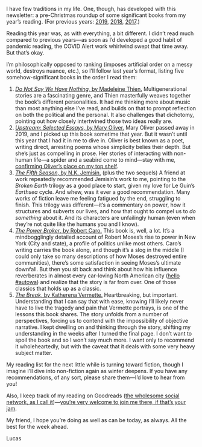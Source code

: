 I have few traditions in my life. One, though, has developed with this newsletter: a pre-Christmas roundup of some significant books from my year’s reading. (For previous years: [2019](https://lucascherkewski.com/hit-and-miss/120-years-books/), [2018](https://lucascherkewski.com/hit-and-miss/68-reading-writing-healing/), [2017](https://lucascherkewski.com/hit-and-miss/16-three-welcome-books/).)

Reading this year was, as with everything, a bit different. I didn’t read much compared to previous years—as soon as I’d developed a good habit of pandemic reading, the COVID Alert work whirlwind swept that time away. But that’s okay.

I’m philosophically opposed to ranking (imposes artificial order on a messy world, destroys nuance, etc.), so I’ll follow last year’s format, listing five somehow-significant books in the order I read them:

1. [_Do Not Say We Have Nothing_, by Madeleine Thien.](https://www.goodreads.com/book/show/31549906-do-not-say-we-have-nothing) Multigenerational stories are a fascinating genre, and Thien masterfully weaves together the book’s different personalities. It had me thinking more about music than most anything else I’ve read, and builds on that to prompt reflection on both the political and the personal. It also challenges that dichotomy, pointing out how closely intertwined those two ideas really are.
2. [_Upstream: Selected Essays_, by Mary Oliver.](https://www.goodreads.com/book/show/29358559-upstream) Mary Oliver passed away in 2019, and I picked up this book sometime that year. But it wasn’t until this year that I had it in me to dive in. Oliver is best known as a poet, writing direct, arresting poems whose simplicity belies their depth. But she’s just as compelling in prose. Her stories of interacting with non-human life—a spider and a seabird come to mind—stay with me, [confirming Oliver’s place on my top shelf](https://lucascherkewski.com/hit-and-miss/119-top-shelf/).
3. [_The Fifth Season_, by N.K. Jemisin.](https://www.goodreads.com/book/show/19161852-the-fifth-season) (plus the two sequels) A friend at work repeatedly recommended Jemisin’s work to me, pointing to the _Broken Earth_ trilogy as a good place to start, given my love for Le Guin’s _Earthsea_ cycle. And whew, was it ever a good recommendation. Many works of fiction leave me feeling fatigued by the end, struggling to finish. This trilogy was different—it’s a commentary on power, how it structures and subverts our lives, and how that ought to compel us to _do something_ about it. And its characters are unfailingly human (even when they’re not quite like the humans you and I know).
4. [_The Power Broker_, by Robert Caro.](https://www.goodreads.com/book/show/1111.The_Power_Broker) This book is, well, a lot. It’s a mindbogglingly detailed account of Robert Moses’s rise to power in New York (City and state), a profile of politics unlike most others. Caro’s writing carries the book along, and though it’s a slog in the middle (I could only take so many descriptions of how Moses destroyed entire communities), there’s some satisfaction in seeing Moses’s ultimate downfall. But then you sit back and think about how his influence reverberates in almost every car-loving North American city ([hello #autowa](https://twitter.com/hashtag/autowa)) and realize that the story is far from over. One of those classics that holds up as a classic.
5. [_The Break_, by Katherena Vermette.](https://www.goodreads.com/book/show/29220494-the-break) Heartbreaking, but important. Understanding that I can say that with ease, knowing I’ll likely never have to live the tragedy and pain that Vermette portrays, is one of the lessons this book shares. The story unfolds from a number of perspectives, forcing us to contend with the impossibility of objective narrative. I kept dwelling on and thinking through the story, shifting my understanding in the weeks after I turned the final page. I don’t want to spoil the book and so I won’t say much more. I want only to recommend it wholeheartedly, but with the caveat that it deals with some very heavy subject matter.

My reading list for the next little while is turning toward fiction, though I imagine I’ll dive into non-fiction again as winter deepens. If you have any recommendations, of any sort, please share them—I’d love to hear from you!

Also, I keep track of my reading on Goodreads ([the wholesome social network, as I call it](https://lucascherkewski.com/hit-and-miss/73-wholesome-social-network/))—[you’re very welcome to join me there, if that’s your jam](https://www.goodreads.com/user/show/27072166-lucas-cherkewski).

My friend, I hope you’re doing as well as can be today, as always. All the best for the week ahead.

Lucas